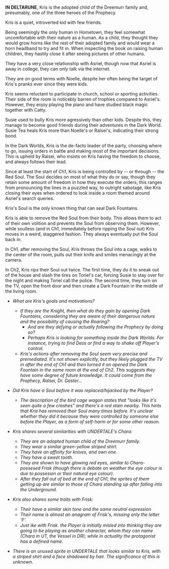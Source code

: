 **IN DELTARUNE**, Kris is the adopted child of the Dreemurr family and, presumably, one of the three heroes of the Prophecy.

Kris is a quiet, introverted kid with few friends.

Being seemingly the only human in Hometown, they feel somewhat uncomfortable with their nature as a human. 
As a child, they thought they would grow horns like the rest of their adopted family and would wear a horn headband to try and fit in. 
When inspecting the book on raising human children, they hastily close it after seeing pictures of other humans.

They have a very close relationship with <a onclick="loadFile('Asriel.md')">Asriel</a>, though now that Asriel is away in college, they can only talk via the internet.

They are on good terms with <a onclick="loadFile('Noelle.md')">Noelle</a>, despite her often being the target of Kris's pranks ever since they were kids.

Kris seems reluctant to participate in <a onclick="loadFile('Church.md')">church</a>, school or sporting activities. Their side of the room is noticebly barren of trophies compared to Asriel's. However, they enjoy playing the piano and have studied black magic together with Catty.

<a onclick="loadFile('Susie.md')">Susie</a> used to bully Kris more agressively than other kids. Despite this, they manage to become good friends during their adventures in the <a onclick="loadFile('Dark Worlds.md')">Dark World</a>. Susie Tea heals Kris more than Noelle's or Ralsei's, indicating their strong bond.

In the Dark Worlds, Kris is the de-facto leader of the party, choosing where to go, issuing orders in battle and making most of the important decisions. This is upheld by <a onclick="loadFile('Ralsei.md')">Ralsei</a>, who insists on Kris having the freedom to choose, and always follows their lead.

Since at least the start of Ch1, Kris is being controlled by -- or through -- <a onclick="loadFile('Red Soul.md')">the Red Soul</a>. The Soul decides on most of what they do or say, though they retain some amount of freedom in how they execute the orders; this ranges from pronouncing the lines in a puzzled way, to outright sabotage, like Kris closing their eyes when ordered to look inside a room themed around Asriel's search queries.

Kris's Soul is the only known thing that can seal Dark Fountains.

Kris is able to remove the Red Soul from their body. This allows them to act of their own volition and prevents the Soul from observing them. However, while soulless (and in Ch1, immediately before ripping the Soul out) Kris moves in a weird, staggered fashion. They always eventually put the Soul back in.

In Ch1, after removing the Soul, Kris throws the Soul into a cage, walks to the center of the room, pulls out their knife and smiles menacingly at the camera.

In Ch2, Kris rips their <a onclick="loadFile('Red Souls.md')">Soul</a> out twice. 
The first time, they do it to sneak out of the house and slash the tires on <a onclick="loadFile('Toriel.md')">Toriel's</a> car, forcing <a onclick="loadFile('Susie.md')">Susie</a> to stay over for the night and making Toriel call the police. 
The second time, they turn on the TV, open the front door and then create a Dark Fountain in the middle of the living room.

- _What are Kris's goals and motivations?_
    - _If they are the Knight, then what do they gain by opening Dark Fountains, considering they are aware of their dangerous nature and the possibility of causing <a onclick="loadFile('The Roaring.md')">the Roaring</a>?_
        - _And are they defying or actually following <a onclick="loadFile('Prophecy.md')">the Prophecy</a> by doing so?_
        - _Perhaps Kris is looking for something inside <a onclick="loadFile('Dark Worlds.md')">the Dark Worlds</a>. For instance, trying to find <a onclick="loadFile('Dess Holiday.md')">Dess</a> or find a way to shake off Player's control._
    - _Kris's actions after removing the Soul seem very precise and premediated. It's not shown explicitly, but they likely plugged the TV in after the end of Ch1 and then turned it on opened the Dark Fountain in the same room at the end of Ch2. This suggests they have some degree of future knowledge. It could come from the Prophecy, Ralsei, Dr. Gaster..._

- _Did Kris have a <a onclick="loadFile('Souls.md')">Soul</a> before it was replaced/hijacked by the Player?_
    - _The description of the bird cage wagon states that "looks like it's seen quite a few crashes" and there's a red stain nearby. This hints that Kris has removed their Soul many times before. It's unclear whether they did it because they were controlled by someone else before the Player, as a form of self-harm or for some other reason._

- _Kris shares several similarities with UNDERTALE's <a onclick="loadFile('The Fallen Child (Chara).md')">Chara</a>:_
    - _They are an adopted human child of the Dreemurr family._
    - _They wear a similar green-yellow striped shirt._
    - _They have an affinity for knives, and own one._
    - _They have a sweet tooth._
    - _They are shown to have glowing red eyes, similar to Chara-possesed Frisk (though there is debate on weather the eye colour is due to possesion or their natural eye colour)._
    - _After they fall out of bed at the end of Ch1, the sprites of them getting up are similar to those of Chara standing up after falling into the Underground._

- _Kris also shares some traits with <a onclick="loadFile('Frisk.md')">Frisk</a>:_
    - _Their have a similar skin tone and the same neutral expression_
    - _Their name is almost an anagram of Frisk's, missing only the letter 'F'._
    - _Just ike with Frisk. the Player is initially misled into thinking they are going to be playing as another character, whom they can name (<a onclick="loadFile('The Fallen Child (Chara).md')">Chara</a> in UT, <a onclick="loadFile('Vessel.md')">the Vessel</a> in DR); while in actuality the protagonist has a defined name._

- _There is an unused sprite in UNDERTALE that looks similar to Kris, with a striped shirt and a face shadowed by hair. The significance of this is unknown._